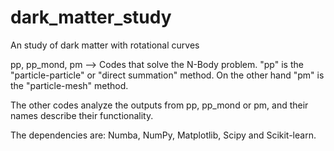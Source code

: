 # dark_matter_study
An study of dark matter with rotational curves

pp, pp_mond, pm --> Codes that solve the N-Body problem. "pp" is the "particle-particle" or "direct summation" method. On the other hand "pm" is the "particle-mesh" method.

The other codes analyze the outputs from pp, pp_mond or pm, and their names describe their functionality.

The dependencies are: Numba, NumPy, Matplotlib, Scipy and Scikit-learn.

